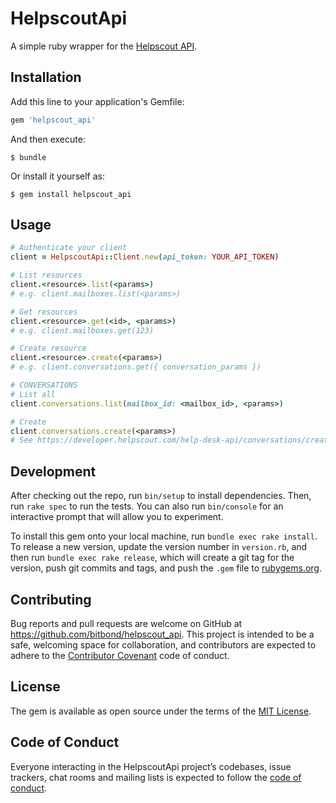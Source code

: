 # HelpscoutApi

A simple ruby wrapper for the [Helpscout API](https://developer.helpscout.com/help-desk-api/).

## Installation

Add this line to your application's Gemfile:

```ruby
gem 'helpscout_api'
```

And then execute:

    $ bundle

Or install it yourself as:

    $ gem install helpscout_api

## Usage

```ruby
# Authenticate your client
client = HelpscoutApi::Client.new(api_token: YOUR_API_TOKEN)

# List resources
client.<resource>.list(<params>)
# e.g. client.mailboxes.list(<params>)

# Get resources
client.<resource>.get(<id>, <params>)
# e.g. client.mailboxes.get(123)

# Create resource
client.<resource>.create(<params>)
# e.g. client.conversations.get({ conversation_params })

# CONVERSATIONS
# List all
client.conversations.list(mailbox_id: <mailbox_id>, <params>)

# Create
client.conversations.create(<params>)
# See https://developer.helpscout.com/help-desk-api/conversations/create/ for required params
```

## Development

After checking out the repo, run `bin/setup` to install dependencies. Then, run `rake spec` to run the tests. You can also run `bin/console` for an interactive prompt that will allow you to experiment.

To install this gem onto your local machine, run `bundle exec rake install`. To release a new version, update the version number in `version.rb`, and then run `bundle exec rake release`, which will create a git tag for the version, push git commits and tags, and push the `.gem` file to [rubygems.org](https://rubygems.org).

## Contributing

Bug reports and pull requests are welcome on GitHub at https://github.com/bitbond/helpscout_api. This project is intended to be a safe, welcoming space for collaboration, and contributors are expected to adhere to the [Contributor Covenant](http://contributor-covenant.org) code of conduct.

## License

The gem is available as open source under the terms of the [MIT License](https://opensource.org/licenses/MIT).

## Code of Conduct

Everyone interacting in the HelpscoutApi project’s codebases, issue trackers, chat rooms and mailing lists is expected to follow the [code of conduct](https://github.com/bitbond/helpscout_api/blob/master/CODE_OF_CONDUCT.md).
